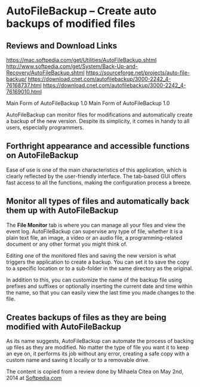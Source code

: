 AutoFileBackup – Create auto backups of modified files
======================================================

Reviews and Download Links
-------
https://mac.softpedia.com/get/Utilities/AutoFileBackup.shtml 
http://www.softpedia.com/get/System/Back-Up-and-Recovery/AutoFileBackup.shtml 
https://sourceforge.net/projects/auto-file-backup/
https://download.cnet.com/autofilebackup/3000-2242_4-76168737.html
https://download.cnet.com/autofilebackup/3000-2242_4-76169010.html


Main Form of AutoFileBackup 1.0
Main Form of AutoFileBackup 1.0

AutoFileBackup can monitor files for modifications and automatically create a backup of the new version. Despite its simplicity, it comes in handy to all users, especially programmers.

Forthright appearance and accessible functions on AutoFileBackup
----------------------------------------------------------------

Ease of use is one of the main characteristics of this application, which is clearly reflected by the user-friendly interface. The tab-based GUI offers fast access to all the functions, making the configuration process a breeze.

Monitor all types of files and automatically back them up with AutoFileBackup
-----------------------------------------------------------------------------

The **File Monitor** tab is where you can manage all your files and view the event log. AutoFileBackup can supervise any type of file, whether it is a plain text file, an image, a video or an audio file, a programming-related document or any other format you might think of.

Editing one of the monitored files and saving the new version is what triggers the application to create a backup. You can set it to save the copy to a specific location or to a sub-folder in the same directory as the original.

In addition to this, you can customize the name of the backup file using prefixes and suffixes or optionally inserting the current date and time within the name, so that you can easily view the last time you made changes to the file.

Creates backups of files as they are being modified with AutoFileBackup
-----------------------------------------------------------------------

As its name suggests, AutoFileBackup can automate the process of backing up files as they are modified. No matter the type of file you want it to keep an eye on, it performs its job without any error, creating a safe copy with a custom name and saving it locally or to a removable drive.

The content is copied from a review done by Mihaela Citea on May 2nd, 2014 at [Softpedia.com]

[Softpedia.com]:http://www.softpedia.com/get/System/Back-Up-and-Recovery/AutoFileBackup.shtml
